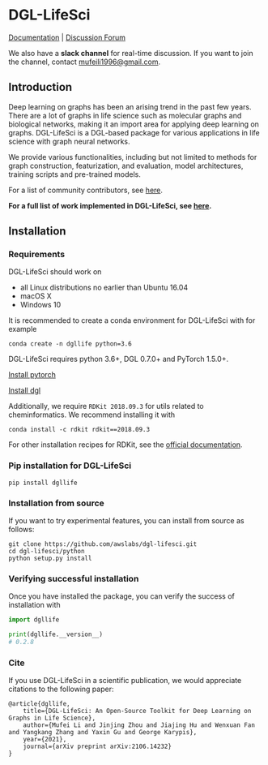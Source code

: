 # DGL-LifeSci

[Documentation](https://lifesci.dgl.ai/index.html) | [Discussion Forum](https://discuss.dgl.ai)

We also have a **slack channel** for real-time discussion. If you want to join the channel, contact mufeili1996@gmail.com.

## Introduction

Deep learning on graphs has been an arising trend in the past few years. There are a lot of graphs in 
life science such as molecular graphs and biological networks, making it an import area for applying 
deep learning on graphs. DGL-LifeSci is a DGL-based package for various applications in life science 
with graph neural networks. 

We provide various functionalities, including but not limited to methods for graph construction, 
featurization, and evaluation, model architectures, training scripts and pre-trained models.

For a list of community contributors, see [here](CONTRIBUTORS.md).

**For a full list of work implemented in DGL-LifeSci, see [here](examples/README.md).**

## Installation

### Requirements

DGL-LifeSci should work on

* all Linux distributions no earlier than Ubuntu 16.04
* macOS X
* Windows 10

It is recommended to create a conda environment for DGL-LifeSci with for example

```
conda create -n dgllife python=3.6
```

DGL-LifeSci requires python 3.6+, DGL 0.7.0+ and PyTorch 1.5.0+.

[Install pytorch](https://pytorch.org/get-started/locally/)

[Install dgl](https://www.dgl.ai/pages/start.html)


Additionally, we require `RDKit 2018.09.3` for utils related to cheminformatics. We recommend installing it with

```
conda install -c rdkit rdkit==2018.09.3
```
 
For other installation recipes for RDKit, see the [official documentation](https://www.rdkit.org/docs/Install.html).

### Pip installation for DGL-LifeSci

```
pip install dgllife
```

### Installation from source

If you want to try experimental features, you can install from source as follows:

```
git clone https://github.com/awslabs/dgl-lifesci.git
cd dgl-lifesci/python
python setup.py install
```

### Verifying successful installation

Once you have installed the package, you can verify the success of installation with 

```python
import dgllife

print(dgllife.__version__)
# 0.2.8
```

### Cite

If you use DGL-LifeSci in a scientific publication, we would appreciate citations to the following paper:

```
@article{dgllife,
    title={DGL-LifeSci: An Open-Source Toolkit for Deep Learning on Graphs in Life Science},
    author={Mufei Li and Jinjing Zhou and Jiajing Hu and Wenxuan Fan and Yangkang Zhang and Yaxin Gu and George Karypis},
    year={2021},
    journal={arXiv preprint arXiv:2106.14232}
}
```
